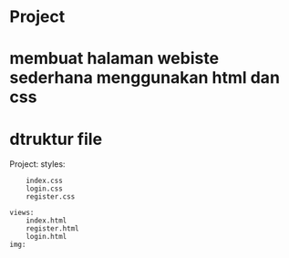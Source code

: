 # Project

# membuat halaman webiste sederhana menggunakan html dan css

# dtruktur file
Project:
    styles:

        index.css
        login.css
        register.css

    views:
        index.html
        register.html
        login.html
    img:



